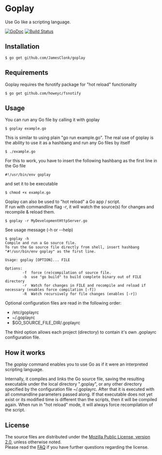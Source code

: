 Goplay
======
Use Go like a scripting language.

[![GoDoc](https://godoc.org/github.com/JamesClonk/goplay?status.png)](https://godoc.org/github.com/JamesClonk/goplay) [![Build Status](https://travis-ci.org/JamesClonk/goplay.png?branch=master)](https://travis-ci.org/JamesClonk/goplay)

## Installation

	$ go get github.com/JamesClonk/goplay

## Requirements

Goplay requires the fsnotify package for "hot reload" functionality

	$ go get github.com/howeyc/fsnotify
	
## Usage

You can run any Go file by calling it with goplay

	$ goplay example.go

This is similar to using plain "go run example.go".
The real use of goplay is the ability to use it as a hashbang and run any Go files by itself

	$ ./example.go

For this to work, you have to insert the following hashbang as the first line in the Go file  

	#!/usr/bin/env goplay

and set it to be executable

	$ chmod +x example.go

Goplay can also be used to "hot reload" a Go app / script.      
If run with commandline flag *-r*, it will watch the source(s) for changes and recompile & reload them.

	$ goplay -r MyDevelopmentHttpServer.go

See usage message (-h or --help)

	$ goplay -h
	Compile and run a Go source file.
	To run the Go source file directly from shell, insert hashbang "#!/usr/bin/env goplay" as the first line.

	Usage: goplay [OPTION]... FILE

	Options:
	        -f	force (re)compilation of source file.
	        -b	use "go build" to build complete binary out of FILE directory
	        -r	Watch for changes in FILE and recompile and reload if necessary (enables force compilation [-f])
	        -R	Watch recursively for file changes (enables [-r])

Optional configuration files are read in the following order:
- /etc/goplayrc
- ~/.goplayrc
- $GO_SOURCE_FILE_DIR/.goplayrc

The third option allows each project (directory) to contain it's own .goplayrc configuration file.

## How it works

The *goplay* command enables you to use Go as if it were an interpreted scripting language.

Internally, it compiles and links the Go source file, saving the resulting executable under the local directory ".goplay", or any other directory specified by the configuration file ~/.goplayrc.
After that it is executed with all commandline parameters passed along. 
If that executable does not yet exist or its modified time is different than the scripts, 
then it will be compiled again.
When run in "hot reload" mode, it will always force recompilation of the script.

## License

The source files are distributed under the [Mozilla Public License, version 2.0](http://mozilla.org/MPL/2.0/), unless otherwise noted.  
Please read the [FAQ](http://www.mozilla.org/MPL/2.0/FAQ.html) if you have further questions regarding the license.     

